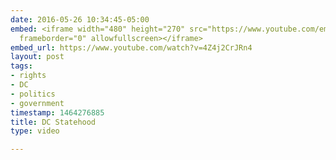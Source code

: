 ```yaml
---
date: 2016-05-26 10:34:45-05:00
embed: <iframe width="480" height="270" src="https://www.youtube.com/embed/4Z4j2CrJRn4?feature=oembed"
  frameborder="0" allowfullscreen></iframe>
embed_url: https://www.youtube.com/watch?v=4Z4j2CrJRn4
layout: post
tags:
- rights
- DC
- politics
- government
timestamp: 1464276885
title: DC Statehood
type: video

---
```

